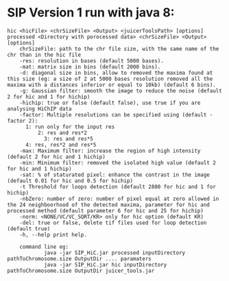 # SIP Version 1 run with java 8:
	
	hic <hicFile> <chrSizeFile> <Output> <juicerToolsPath> [options]
	processed <Directory with porocessed data> <chrSizeFile> <Output> [options]
		chrSizeFile: path to the chr file size, with the same name of the chr than in the hic file
		-res: resolution in bases (default 5000 bases).
		-mat: matrix size in bins (default 2000 bins).
		-d: diagonal size in bins, allow to removed the maxima found at this size (eg: a size of 2 at 5000 bases resolution removed all the maxima with a distances inferior or equal to 10kb) (default 6 bins).
		-g: Gaussian filter: smooth the image to reduce the noise (default 2 for hic and 1 for hichip)
		-hichip: true or false (default false), use true if you are analysing HiChIP data
		-factor: Multiple resolutions can be specified using (default -factor 2): 
          1: run only for the input res
		      2: res and res*2
			    3: res and res*5
          4: res, res*2 and res*5 
		-max: Maximum filter: increase the region of high intensity (default 2 for hic and 1 hichip)
		-min: Minimum filter: removed the isolated high value (default 2 for hic and 1 hichip)
		-sat: % of staturated pixel: enhance the contrast in the image (default 0.01 for hic and 0.5 for hichip)
		-t Threshold for loops detection (default 2800 for hic and 1 for hichip)
		-nbZero: number of zero: number of pixel equal at zero allowed in the 24 neighboorhood of the detected maxima, parameter for hic and processed method (default parameter 6 for hic and 25 for hichip)
		-norm: <NONE/VC/VC_SQRT/KR> only for hic option (default KR)
		-del: true or false, delete tif files used for loop detection (default true)
		-h, --help print help.
		
		command line eg:
				java -jar SIP_HiC.jar processed inputDirectory pathToChromosome.size OutputDir .... paramaters
				java -jar SIP_HiC.jar hic inputDirectory pathToChromosome.size OutputDir juicer_tools.jar
				
